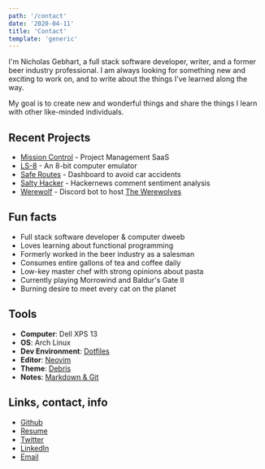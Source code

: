 ```yaml
---
path: '/contact'
date: '2020-04-11'
title: 'Contact'
template: 'generic'
---
```


I'm <span>Nicholas Gebhart</span>, a full stack software developer, writer, and a former beer industry professional. I am always looking for something new and exciting to work on, and to write about the things I've learned along the way.

My goal is to create new and wonderful things and share the things I learn with other like-minded individuals.

## Recent Projects

- [Mission Control]() - Project Management SaaS
- [LS-8]() - An 8-bit computer emulator
- [Safe Routes]() - Dashboard to avoid car accidents
- [Salty Hacker]() - Hackernews comment sentiment analysis
- [Werewolf]() - Discord bot to host [The Werewolves](<https://en.wikipedia.org/wiki/Mafia_(party_game)>)

## Fun facts

- Full stack software developer & computer dweeb
- Loves learning about functional programming
- Formerly worked in the beer industry as a salesman
- Consumes entire gallons of tea and coffee daily
- Low-key master chef with strong opinions about pasta
- Currently playing Morrowind and Baldur's Gate II
- Burning desire to meet every cat on the planet

## Tools

- **Computer**: Dell XPS 13
- **OS**: Arch Linux
- **Dev Environment**: [Dotfiles]()
- **Editor**: [Neovim]()
- **Theme**: [Debris]()
- **Notes**: [Markdown & Git]()

## Links, contact, info

- [Github]()
- [Resume]()
- [Twitter]()
- [LinkedIn]()
- [Email]()
